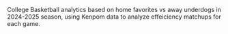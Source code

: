 College Basketball analytics based on home favorites vs away underdogs in 2024-2025 season, using Kenpom data to analyze effeiciency matchups for each game.
